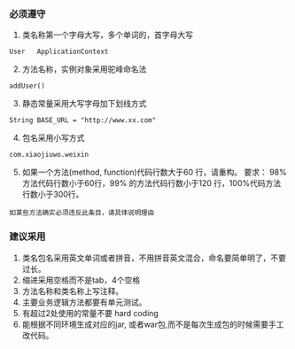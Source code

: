 
### 必须遵守
1. 类名称第一个字母大写，多个单词的，首字母大写
```
User   ApplicationContext
```
2. 方法名称，实例对象采用驼峰命名法
```
addUser()
```
3. 静态常量采用大写字母加下划线方式 
```
String BASE_URL = "http://www.xx.com"
```
4. 包名采用小写方式
```
com.xiaojiuwo.weixin
```
5. 如果一个方法(method, function)代码行数大于60 行，请重构。 要求： 98% 方法代码行数小于60行，99%
   的方法代码行数小于120 行，100%代码方法行数小于300行。
```
如某些方法确实必须违反此条目，请具体说明理由
```
 


### 建议采用 

1. 类名包名采用英文单词或者拼音，不用拼音英文混合，命名要简单明了，不要过长。
2. 缩进采用空格而不是tab，4个空格
3. 方法名称和类名称上写注释。
4. 主要业务逻辑方法都要有单元测试。
5. 有超过2处使用的常量不要 hard coding 
6. 能根据不同环境生成对应的jar, 或者war包,而不是每次生成包的时候需要手工改代码。



